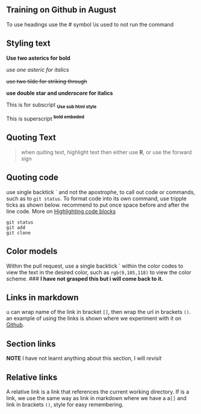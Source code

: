 ## Training on Github in August
To use headings use the \# symbol \is used to not run the command

## Styling text
**Use two asterics for bold**

*use one asteric for italics*

~~use two tilde for striking through~~

**use double star and _underscore_ for italics**

This is for subscript <sub>**Use sub html style**</sub>

This is superscript <sup> **bold embeded**</sup>

## Quoting Text
> when quiting text, highlight text then either use **R**, or use the forward sign

## Quoting code

use single backtick \` and not the apostrophe, to call out code or commands, such as to `git status`. To format code into its own command, use tripple ticks as shown below. recommend to put once space before and after the line code. More on [Highlighting code blocks](https://docs.github.com/en/articles/creating-and-highlighting-code-blocks)
```
git status
git add
git clone 

```
## Color models
Within the pull request, use a single backtick \` within the color codes to view the text in the desired color, such as
`rgb(9,105,118)` to view the color scheme. ### **I have not grasped this but i will come back to it.**

## Links in markdown
u can wrap name of the link in bracket `[]`, then wrap the url in brackets `()`. an example of using the links
is shown where we experiment with it on [Github](https://pages.github.com/).

## Section links
**NOTE** I have not learnt anything about this section, I will *revisit*

## Relative links
A relative link is a link that references the current working directory. If is a link, we use the same way as link in markdown where we have a a`[]` and link in brackets `()`, style for easy remembering.
